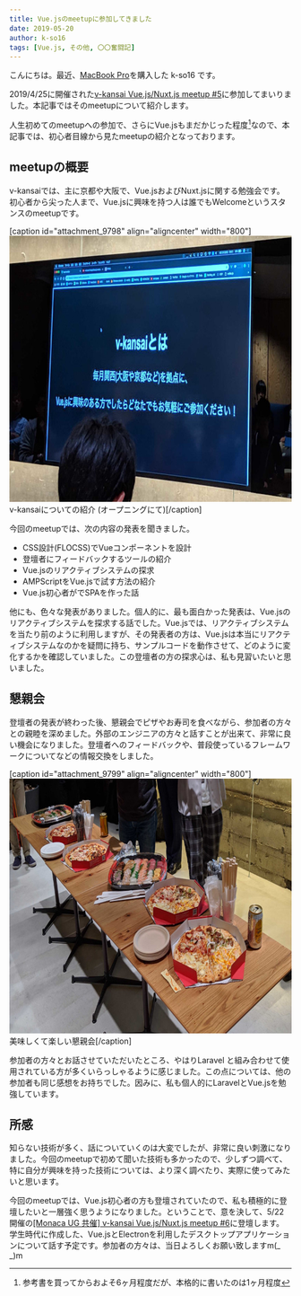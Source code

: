 ```yaml
---
title: Vue.jsのmeetupに参加してきました
date: 2019-05-20
author: k-so16
tags: [Vue.js, その他, 〇〇奮闘記]
---
```


こんにちは。最近、[MacBook Pro](https://www.apple.com/jp/macbook-pro/)を購入した k-so16 です。

2019/4/25に開催された[v-kansai Vue.js/Nuxt.js meetup #5](https://vuekansai.connpass.com/event/122664/)に参加してまいりました。本記事ではそのmeetupについて紹介します。

人生初めてのmeetupへの参加で、さらにVue.jsもまだかじった程度[^skill]なので、本記事では、初心者目線から見たmeetupの紹介となっております。

## meetupの概要
v-kansaiでは、主に京都や大阪で、Vue.jsおよびNuxt.jsに関する勉強会です。初心者から尖った人まで、Vue.jsに興味を持つ人は誰でもWelcomeというスタンスのmeetupです。

[caption id="attachment_9798" align="aligncenter" width="800"]<img src="images/v-kansai-meetup-5th-1.jpg" alt="" width="800" height="474" class="size-full wp-image-9798" /> v-kansaiについての紹介 (オープニングにて)[/caption]

今回のmeetupでは、次の内容の発表を聞きました。

- CSS設計(FLOCSS)でVueコンポーネントを設計
- 登壇者にフィードバックするツールの紹介
- Vue.jsのリアクティブシステムの探求
- AMPScriptをVue.jsで試す方法の紹介
- Vue.js初心者がでSPAを作った話

他にも、色々な発表がありました。個人的に、最も面白かった発表は、Vue.jsのリアクティブシステムを探求する話でした。Vue.jsでは、リアクティブシステムを当たり前のように利用しますが、その発表者の方は、Vue.jsは本当にリアクティブシステムなのかを疑問に持ち、サンプルコードを動作させて、どのように変化するかを確認していました。この登壇者の方の探求心は、私も見習いたいと思いました。

## 懇親会
登壇者の発表が終わった後、懇親会でピザやお寿司を食べながら、参加者の方々との親睦を深めました。外部のエンジニアの方々と話すことが出来て、非常に良い機会になりました。登壇者へのフィードバックや、普段使っているフレームワークについてなどの情報交換をしました。

[caption id="attachment_9799" align="aligncenter" width="800"]<img src="images/v-kansai-meetup-5th-2.jpg" alt="" width="800" height="454" class="size-full wp-image-9799" /> 美味しくて楽しい懇親会[/caption]

参加者の方々とお話させていただいたところ、やはりLaravel と組み合わせて使用されている方が多くいらっしゃるように感じました。この点については、他の参加者も同じ感想をお持ちでした。因みに、私も個人的にLaravelとVue.jsを勉強しています。

## 所感
知らない技術が多く、話についていくのは大変でしたが、非常に良い刺激になりました。今回のmeetupで初めて聞いた技術も多かったので、少しずつ調べて、特に自分が興味を持った技術については、より深く調べたり、実際に使ってみたいと思います。

今回のmeetupでは、Vue.js初心者の方も登壇されていたので、私も積極的に登壇したいと一層強く思うようになりました。ということで、意を決して、5/22開催の[[Monaca UG 共催] v-kansai Vue.js/Nuxt.js meetup #6](https://vuekansai.connpass.com/event/126754/)に登壇します。学生時代に作成した、Vue.jsとElectronを利用したデスクトップアプリケーションについて話す予定です。参加者の方々は、当日よろしくお願い致しますm(_ _)m

[^skill]: 参考書を買ってからおよそ6ヶ月程度だが、本格的に書いたのは1ヶ月程度